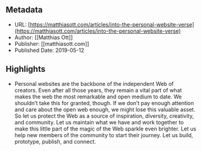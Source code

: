 ## Metadata
* URL: [https://matthiasott.com/articles/into-the-personal-website-verse](https://matthiasott.com/articles/into-the-personal-website-verse)
* Author: [[Matthias Ott]]
* Publisher: [[matthiasott.com]]
* Published Date: 2019-05-12

## Highlights
* Personal websites are the backbone of the independent Web of creators. Even after all those years, they remain a vital part of what makes the web the most remarkable and open medium to date. We shouldn’t take this for granted, though. If we don’t pay enough attention and care about the open web enough, we might lose this valuable asset. So let us protect the Web as a source of inspiration, diversity, creativity, and community. Let us maintain what we have and work together to make this little part of the magic of the Web sparkle even brighter. Let us help new members of the community to start their journey. Let us build, prototype, publish, and connect.